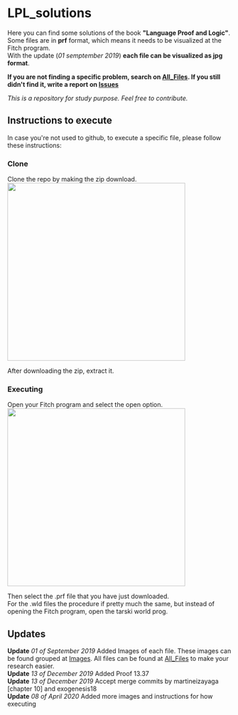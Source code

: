 # LPL_solutions
Here you can find some solutions of the book __"Language Proof and Logic"__.  
Some files are in __prf__ format, which means it needs to be visualized at the Fitch program.  
With the update (_01 semptember 2019_) __each file can be visualized as jpg format__.  
  
__If you are not finding a specific problem, search on [All_Files](https://github.com/Jumaruba/LPL-solutions/tree/master/All_Files). If you still didn't find it, write a report on [Issues](https://github.com/Jumaruba/LPL-solutions/issues)__

_This is a repository for study purpose. Feel free to contribute._

## Instructions to execute 

In case you're not used to github, to execute a specific file, please follow these instructions: 

### Clone
Clone the repo by making the zip download.    
<img src="https://i.imgur.com/SJe3KyM.png" width=400 >  

After downloading the zip, extract it. 

### Executing 

Open your Fitch program and select the open option.   
<img src="https://imgur.com/4WNJP2C.png " width=400 >

Then select the .prf file that you have just downloaded.   
For the .wld files the procedure if pretty much the same, but instead of opening the Fitch program, open the tarski world prog. 
## Updates

__Update__ _01 of September 2019_ Added Images of each file. These images can be found grouped at [Images](https://github.com/Jumaruba/LPL-solutions/tree/master/Images). All files can be found at [All_Files](https://github.com/Jumaruba/LPL-solutions/tree/master/All_Files) to make your research easier.  
__Update__ _13 of December 2019_ Added Proof 13.37  
__Update__ _13 of December 2019_ Accept merge commits by martineizayaga [chapter 10] and exogenesis18    
__Update__ _08 of April 2020_ Added more images and instructions for how executing  
